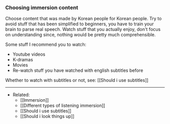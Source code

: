 ### Choosing immersion content

Choose content that was made by Korean people for Korean people. Try to avoid stuff that has been simplified to beginners, you have to train your brain to parse real speech. Watch stuff that you actually enjoy, don't focus on understanding since, nothing would be pretty much comprehensible.

Some stuff I recommend you to watch:
- Youtube videos
- K-dramas
- Movies
- Re-watch stuff you have watched with english subtitles before

Whether to watch with subtitles or not, see: [[Should i use subtitles]]

---	
- Related:
	- [[Immersion]]
	- [[Different types of listening immersion]]
	- [[Should i use subtitles]]
	- [[Should i look things up]]